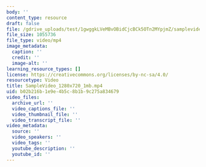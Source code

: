 ```yaml
---
body: ''
content_type: resource
draft: false
file: /gdrive_uploads/test/1gwggkLVeMBvOBidCjcBCk5OTn2MYpjmZ/samplevideo_1280x720_1mb.mp4
file_size: 1055736
file_type: video/mp4
image_metadata:
  caption: ''
  credit: ''
  image-alt: ''
learning_resource_types: []
license: https://creativecommons.org/licenses/by-nc-sa/4.0/
resourcetype: Video
title: SampleVideo_1280x720_1mb.mp4
uid: b02b216b-1e9e-4b5c-8b1b-9c275a834679
video_files:
  archive_url: ''
  video_captions_file: ''
  video_thumbnail_file: ''
  video_transcript_file: ''
video_metadata:
  source: ''
  video_speakers: ''
  video_tags: ''
  youtube_description: ''
  youtube_id: ''
---
```

